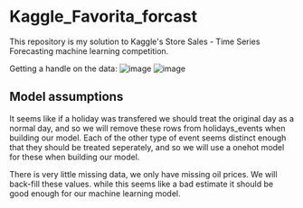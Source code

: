 # Kaggle_Favorita_forcast
This repository is my solution to Kaggle's Store Sales - Time Series Forecasting machine learning competition.

Getting a handle on the data:
![image](https://github.com/user-attachments/assets/a828eed7-e399-4c4f-84e5-e79a72a00a56)
![image](https://github.com/user-attachments/assets/cf20e2c2-b3d1-42f8-85e6-96f88f3c190f)

## Model assumptions
It seems like if a holiday was transfered we should treat the original day as a normal day, and so we will remove these rows from holidays_events when building our model. Each of the other type of event seems distinct enough that they should be treated seperately, and so we will use a onehot model for these when building our model. 

There is very little missing data, we only have missing oil prices. We will back-fill these values. while this seems like a bad estimate it should be good enough for our machine learning model.
